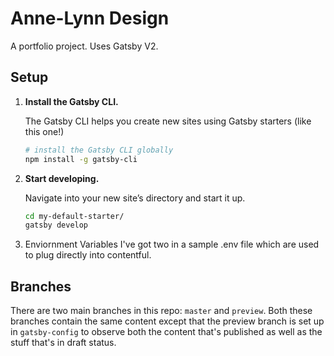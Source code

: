 # Anne-Lynn Design

A portfolio project. Uses Gatsby V2.

## Setup

1.  **Install the Gatsby CLI.**

    The Gatsby CLI helps you create new sites using Gatsby starters (like this one!)

    ```sh
    # install the Gatsby CLI globally
    npm install -g gatsby-cli
    ```

2.  **Start developing.**

    Navigate into your new site’s directory and start it up.

    ```sh
    cd my-default-starter/
    gatsby develop
    ```

3.  Enviornment Variables
    I've got two in a sample .env file which are used to plug directly into contentful.

## Branches

There are two main branches in this repo: `master` and `preview`. Both these branches contain the same content except that the preview branch is set up in `gatsby-config` to observe both the content that's published as well as the stuff that's in draft status.

